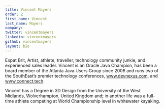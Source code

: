 ```yaml
---
title: Vincent Mayers
order: 2
first_name: Vincent
last_name: Mayers
company:
twitter: vincentmayers
linkedin: vincentmayers
github: vincentmayers
layout: bio
---
```

Expat Brit, Artist, athlete, traveller, technology community junkie, and experienced sales leader. Vincent is an Oracle Java Champion, has been a board member of the Atlanta Java Users Group since 2008 and runs two of the SouthEast’s premier technology conferences, www.devnexus.com, and www.connect.tech

Vincent has a Degree in 3D Design from the University of the West Midlands, Wolverhampton, United Kingdom and; in another life was a full-time athlete competing at World Championship level in whitewater kayaking.
